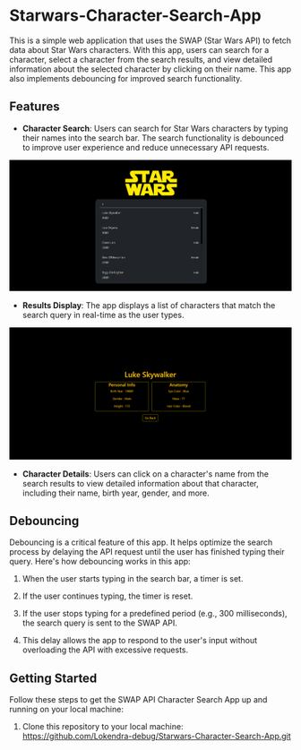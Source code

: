 # Starwars-Character-Search-App

This is a simple web application that uses the SWAP (Star Wars API) to fetch data about Star Wars characters. With this app, users can search for a character, select a character from the search results, and view detailed information about the selected character by clicking on their name. This app also implements debouncing for improved search functionality.

## Features

- **Character Search**: Users can search for Star Wars characters by typing their names into the search bar. The search functionality is debounced to improve user experience and reduce unnecessary API requests.

![charactersearch](image-1.png)

- **Results Display**: The app displays a list of characters that match the search query in real-time as the user types.

![Alt text](image-2.png)

- **Character Details**: Users can click on a character's name from the search results to view detailed information about that character, including their name, birth year, gender, and more.

## Debouncing

Debouncing is a critical feature of this app. It helps optimize the search process by delaying the API request until the user has finished typing their query. Here's how debouncing works in this app:

1. When the user starts typing in the search bar, a timer is set.

2. If the user continues typing, the timer is reset.

3. If the user stops typing for a predefined period (e.g., 300 milliseconds), the search query is sent to the SWAP API.

4. This delay allows the app to respond to the user's input without overloading the API with excessive requests.

## Getting Started

Follow these steps to get the SWAP API Character Search App up and running on your local machine:

1. Clone this repository to your local machine: https://github.com/Lokendra-debug/Starwars-Character-Search-App.git